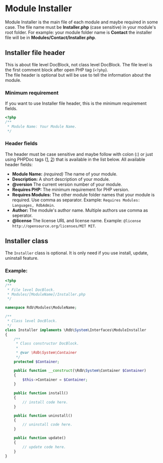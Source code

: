 # Module Installer
Module Installer is the main file of each module and maybe required in some case. The file name must be **Installer.php** (case sensitive) in your module's root folder.
For example: your module folder name is **Contact** the installer file will be in **Modules/Contact/Installer.php**.

## Installer file header
This is about file level DocBlock, not class level DocBlock. The file level is the first comment block after open PHP tag (`<?php`).<br>
The file header is optional but will be use to tell the information about the module.

### Minimum requirement
If you want to use Installer file header, this is the minimum requirement fields.

```php
<?php
/**
 * Module Name: Your Module Name.
 */
```

### Header fields
The header must be case sensitive and maybe follow with colon (**:**) or just using PHPDoc tags ([1], [2]) that is available in the list below.
 All available header fields:

* **Module Name:** *(required)*  The name of your module.
* **Description:** A short description of your module.
* **@version** The current version number of your module.
* **Requires PHP:** The minimum requirement for PHP version.
* **Requires Modules:** The other module folder names that your module is required. Use comma as separator. Example: `Requires Modules: Languages, RdbAdmin`.
* **Author:** The module's author name. Multiple authors use comma as seperator.
* **@license** The license URL and license name. Example: `@license http://opensource.org/licenses/MIT MIT`.

## Installer class
The `Installer` class is optional. It is only need if you use install, update, uninstall feature.

### Example:
```php
<?php
/**
 * File level DocBlock.
 * Modules/[ModuleName]/Installer.php
 */

namespace Rdb\Modules\ModuleName;

/**
 * Class level DocBlock.
 */
class Installer implements \Rdb\System\Interfaces\ModuleInstaller
{
    /**
     * Class constructor DocBlock.
     *
     * @var \Rdb\System\Container
     */
    protected $Container;

    public function __construct(\Rdb\System\Container $Container)
    {
        $this->Container = $Container;
    }
    
    public function install()
    {
        // install code here.
    }

    public function uninstall()
    {
        // uninstall code here.
    }

    public function update()
    {
        // update code here.
    }
}
```

[1]: https://pear.php.net/package/PhpDocumentor/docs/latest/phpDocumentor/tutorial_tags.pkg.html
[2]: https://manual.phpdoc.org/HTMLSmartyConverter/HandS/phpDocumentor/tutorial_tags.pkg.html